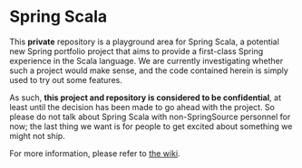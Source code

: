 Spring Scala
============

This **private** repository is a playground area for Spring Scala, a potential new Spring portfolio project that aims to provide a first-class Spring experience in the Scala language. We are currently investigating whether such a project would make sense, and the code contained herein is simply used to try out some features.

As such, **this project and repository is considered to be confidential**, at least until the decision has been made to go ahead with the project.
So please do not talk about Spring Scala with non-SpringSource personnel for now; the last thing we want is for people to get excited about something we might not ship.

For more information, please refer to [the wiki](https://wiki.springsource.com/display/~apoutsma/Spring+Scala).